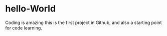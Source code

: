 # hello-World
Coding is amazing
this is the first project in Github, and also a starting point for code learning.
